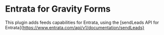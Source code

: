 # Entrata for Gravity Forms

This plugin adds feeds capabilities for Entrata, using the [sendLeads API for Entrata]{https://www.entrata.com/api/v1/documentation/sendLeads}
 
